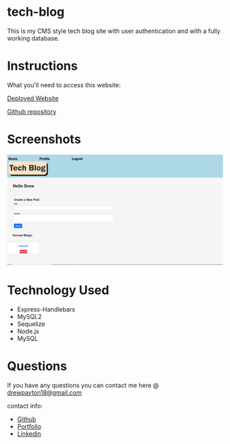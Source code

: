 # tech-blog

This is my CMS style tech blog site with user authentication and with a fully working database.

# Instructions

What you'll need to access this website:

[Deployed Website](https://enthousiaste-livre-70814.herokuapp.com/)

[Github repository](https://github.com/Drewpayton/tech-blog)

# Screenshots

![picture of profile page](/public/pics/Capture.PNG)

# Technology Used

- Express-Handlebars
- MySQL2
- Sequelize
- Node.js
- MySQL

# Questions

If you have any questions you can contact me here @ [drewpayton18@gmail.com](mailto:drewpayton18@gmail.com)

contact info:

- [Github](https://github.com/Drewpayton)
- [Portfolio](https://drewpayton.github.io/personal-portfolio/)
- [Linkedin](https://www.linkedin.com/in/drewpayton2018/)
